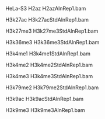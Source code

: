 HeLa-S3	
H2az	H2azAlnRep1.bam	

H3k27ac	H3k27acStdAlnRep1.bam	

H3k27me3	H3k27me3StdAlnRep1.bam

H3k36me3	H3k36me3StdAlnRep1.bam

H3k4me1	H3k4me1StdAlnRep1.bam

H3k4me2	H3k4me2StdAlnRep1.bam

H3k4me3	H3k4me3StdAlnRep1.bam

H3k79me2	H3k79me2StdAlnRep1.bam

H3k9ac	H3k9acStdAlnRep1.bam

H3k9me3	H3k9me3AlnRep1.bam

